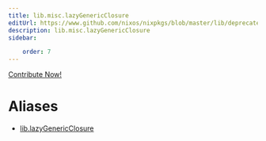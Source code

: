 ```yaml
---
title: lib.misc.lazyGenericClosure
editUrl: https://www.github.com/nixos/nixpkgs/blob/master/lib/deprecated.nix#L124C24
description: lib.misc.lazyGenericClosure
sidebar:

    order: 7
---
```


<a href="https://www.github.com/nixos/nixpkgs/blob/master/lib/deprecated.nix#L124C24">Contribute Now!</a>


# Aliases

- [lib.lazyGenericClosure](/nix-doc-comments/reference/lib/lib-lazyGenericClosure)


